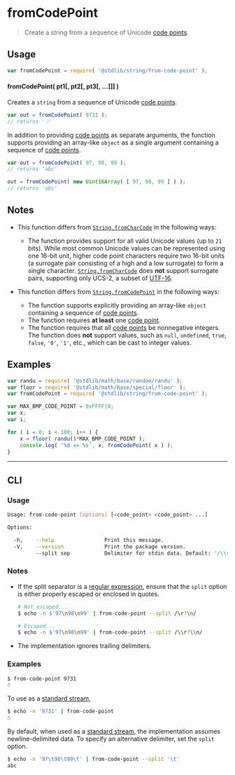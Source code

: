 # fromCodePoint

> Create a string from a sequence of Unicode [code points][code-point].


<!-- Section to include introductory text. Make sure to keep an empty line after the intro `section` element and another before the `/section` close. -->

<section class="intro">

</section>

<!-- /.intro -->

<!-- Package usage documentation. -->

<section class="usage">

## Usage

``` javascript
var fromCodePoint = require( '@stdlib/string/from-code-point' );
```

#### fromCodePoint( pt1\[, pt2\[, pt3\[, ...\]\]\] )

Creates a `string` from a sequence of Unicode [code points][code-point].

``` javascript
var out = fromCodePoint( 9731 );
// returns '☃'
```

In addition to providing [code points][code-point] as separate arguments, the function supports providing an array-like `object` as a single argument containing a sequence of [code points][code-point].

``` javascript
var out = fromCodePoint( 97, 98, 99 );
// returns 'abc'

out = fromCodePoint( new Uint16Array( [ 97, 98, 99 ] ) );
// returns 'abc'
``` 

</section>

<!-- /.usage -->

<!-- Package usage notes. Make sure to keep an empty line after the `section` element and another before the `/section` close. -->

<section class="notes">

## Notes

* This function differs from [`String.fromCharCode`][mdn-string-fromcharcode] in the following ways:

  - The function provides support for all valid Unicode values (up to `21` bits). While most common Unicode values can be represented using one 16-bit unit, higher code point characters require two 16-bit units (a surrogate pair consisting of a high and a low surrogate) to form a single character. [`String.fromCharCode`][mdn-string-fromcharcode] does __not__ support surrogate pairs, supporting only UCS-2, a subset of [UTF-16][utf-16].

* This function differs from [`String.fromCodePoint`][mdn-string-fromcodepoint] in the following ways:

  - The function supports explicitly providing an array-like `object` containing a sequence of [code points][code-point].
  - The function requires __at least__ one [code point][code-point].
  - The function requires that all [code points][code-point] be nonnegative integers. The function does __not__ support values, such as `null`, `undefined`, `true`, `false`, `'0'`, `'1'`, etc., which can be cast to integer values.

</section>

<!-- /.notes -->

<!-- Package usage examples. -->

<section class="examples">

## Examples

``` javascript
var randu = require( '@stdlib/math/base/random/randu' );
var floor = require( '@stdlib/math/base/special/floor' );
var fromCodePoint = require( '@stdlib/string/from-code-point' );

var MAX_BMP_CODE_POINT = 0xFFFF|0;
var x;
var i;

for ( i = 0; i < 100; i++ ) {
    x = floor( randu()*MAX_BMP_CODE_POINT );
    console.log( '%d => %s', x, fromCodePoint( x ) );
}
```

</section>

<!-- /.examples -->

<!-- Section for describing a command-line interface. -->

---

<section class="cli">

## CLI

<!-- CLI usage documentation. -->

<section class="usage">

### Usage

``` bash
Usage: from-code-point [options] [<code_point> <code_point> ...]

Options:

  -h,    --help                Print this message.
  -V,    --version             Print the package version.
         --split sep           Delimiter for stdin data. Default: '/\\r?\\n/'.
```

</section>

<!-- /.usage -->

<!-- CLI usage notes. Make sure to keep an empty line after the `section` element and another before the `/section` close. -->

<section class="notes">

### Notes

* If the split separator is a [regular expression][mdn-regexp], ensure that the `split` option is either properly escaped or enclosed in quotes.

  ``` bash
  # Not escaped...
  $ echo -n $'97\n98\n99' | from-code-point --split /\r?\n/

  # Escaped...
  $ echo -n $'97\n98\n99' | from-code-point --split /\\r?\\n/
  ```

* The implementation ignores trailing delimiters.

</section>

<!-- /.notes -->

<!-- CLI usage examples. -->

<section class="examples">

### Examples

``` bash
$ from-code-point 9731
☃
```

To use as a [standard stream][standard-streams],

``` bash
$ echo -n '9731' | from-code-point
☃
```

By default, when used as a [standard stream][standard-streams], the implementation assumes newline-delimited data. To specify an alternative delimiter, set the `split` option.

``` bash
$ echo -n '97\t98\t99\t' | from-code-point --split '\t'
abc
```

</section>

<!-- /.examples -->

</section>

<!-- /.cli -->

<!-- Section to include cited references. If references are included, add a horizontal rule *before* the section. Make sure to keep an empty line after the `section` element and another before the `/section` close. -->

<section class="references">

</section>

<!-- /.references -->

<!-- Section for all links. Make sure to keep an empty line after the `section` element and another before the `/section` close. -->

<section class="links">

[code-point]: https://en.wikipedia.org/wiki/Code_point
[standard-streams]: https://en.wikipedia.org/wiki/Standard_streams
[mdn-regexp]: https://developer.mozilla.org/en-US/docs/Web/JavaScript/Guide/Regular_Expressions
[mdn-string-fromcharcode]: https://developer.mozilla.org/en-US/docs/Web/JavaScript/Reference/Global_Objects/String/fromCharCode
[mdn-string-fromcodepoint]: https://developer.mozilla.org/en-US/docs/Web/JavaScript/Reference/Global_Objects/String/fromCodePoint
[utf-16]: https://en.wikipedia.org/wiki/UTF-16

</section>

<!-- /.links -->
